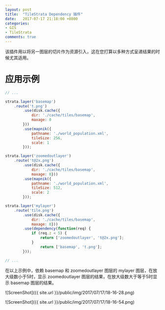 ```yaml
---
layout: post
title:  "TileStrata Dependency 插件"
date:   2017-07-17 21:18:00 +0800
categories:
- GIS
- TileStrata
comments: true
---
```

该插件用以将另一图层的切片作为资源引入，这在您打算以多种方式呈递结果的时候尤其适用。

# 应用示例
```javascript
// ...

strata.layer('basemap')
    .route('t.png')
        .use(disk.cache({
            dir: './cache/tiles/basemap',
            maxage: 0
        }))
        .use(mapnik({
            pathname: './world_population.xml',
            tileSize: 256,
            scale: 1
        }));

strata.layer('zoomedoutlayer')
    .route('t@2x.png')
        .use(disk.cache({
            dir: './cache/tiles/basemap',
            maxage: 0}))
        .use(mapnik({
            pathname: './world_population.xml',
            tileSize: 512,
            scale: 2
        }));

strata.layer('mylayer')
    .route('tile.png')
        .use(disk.cache({
            dir: './cache/tiles/basemap', 
            maxage: 0}))
        .use(dependency(function(req) {
            if (req.z < 5) {
                return ['zoomedoutlayer', 't@2x.png'];
            }
                return ['basemap', 't.png'];
        }));

// ...

```
在以上示例中，依赖 basemap 和 zoomedoutlayer 图层的 mylayer 图层，在放大级数小于5时，显示 zoomedoutlayer 图层的结果，在放大级数大于等于5时显示 basemap 图层的结果。

![ScreenShot]({{ site.url }}/public/img/2017/07/17/18-16-28.png)

![ScreenShot]({{ site.url }}/public/img/2017/07/17/18-16-54.png)
